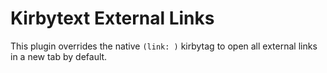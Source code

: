 # Kirbytext External Links

This plugin overrides the native `(link: )` kirbytag to open all external links in a new tab by default.
